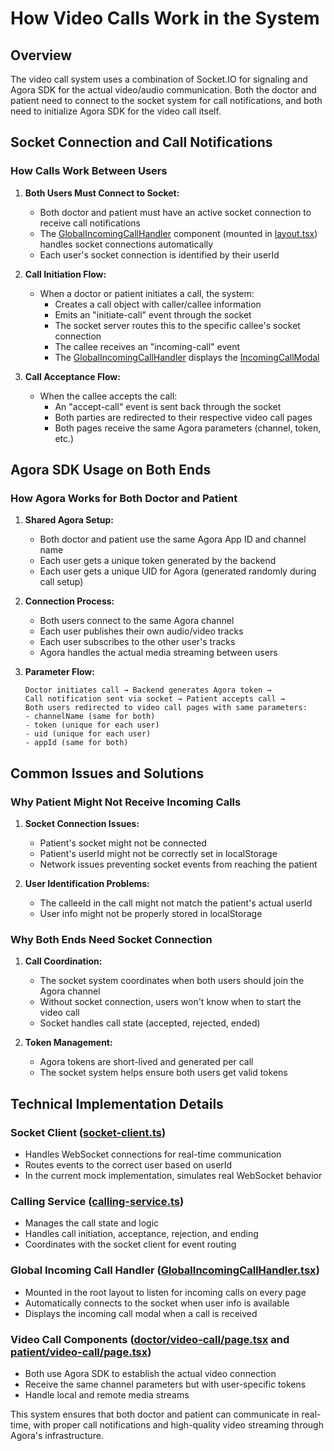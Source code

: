 # How Video Calls Work in the System

## Overview

The video call system uses a combination of Socket.IO for signaling and Agora SDK for the actual video/audio communication. Both the doctor and patient need to connect to the socket system for call notifications, and both need to initialize Agora SDK for the video call itself.

## Socket Connection and Call Notifications

### How Calls Work Between Users

1. **Both Users Must Connect to Socket:**

   - Both doctor and patient must have an active socket connection to receive call notifications
   - The [GlobalIncomingCallHandler](file:///Users/pino/Documents/live/company/doc/src/components/GlobalIncomingCallHandler.tsx#L11-L195) component (mounted in [layout.tsx](file:///Users/pino/Documents/live/company/doc/src/app/layout.tsx#L57-L57)) handles socket connections automatically
   - Each user's socket connection is identified by their userId

2. **Call Initiation Flow:**

   - When a doctor or patient initiates a call, the system:
     - Creates a call object with caller/callee information
     - Emits an "initiate-call" event through the socket
     - The socket server routes this to the specific callee's socket connection
     - The callee receives an "incoming-call" event
     - The [GlobalIncomingCallHandler](file:///Users/pino/Documents/live/company/doc/src/components/GlobalIncomingCallHandler.tsx#L11-L195) displays the [IncomingCallModal](file:///Users/pino/Documents/live/company/doc/src/components/IncomingCallModal.tsx#L13-L228)

3. **Call Acceptance Flow:**
   - When the callee accepts the call:
     - An "accept-call" event is sent back through the socket
     - Both parties are redirected to their respective video call pages
     - Both pages receive the same Agora parameters (channel, token, etc.)

## Agora SDK Usage on Both Ends

### How Agora Works for Both Doctor and Patient

1. **Shared Agora Setup:**

   - Both doctor and patient use the same Agora App ID and channel name
   - Each user gets a unique token generated by the backend
   - Each user gets a unique UID for Agora (generated randomly during call setup)

2. **Connection Process:**

   - Both users connect to the same Agora channel
   - Each user publishes their own audio/video tracks
   - Each user subscribes to the other user's tracks
   - Agora handles the actual media streaming between users

3. **Parameter Flow:**
   ```
   Doctor initiates call → Backend generates Agora token →
   Call notification sent via socket → Patient accepts call →
   Both users redirected to video call pages with same parameters:
   - channelName (same for both)
   - token (unique for each user)
   - uid (unique for each user)
   - appId (same for both)
   ```

## Common Issues and Solutions

### Why Patient Might Not Receive Incoming Calls

1. **Socket Connection Issues:**

   - Patient's socket might not be connected
   - Patient's userId might not be correctly set in localStorage
   - Network issues preventing socket events from reaching the patient

2. **User Identification Problems:**
   - The calleeId in the call might not match the patient's actual userId
   - User info might not be properly stored in localStorage

### Why Both Ends Need Socket Connection

1. **Call Coordination:**

   - The socket system coordinates when both users should join the Agora channel
   - Without socket connection, users won't know when to start the video call
   - Socket handles call state (accepted, rejected, ended)

2. **Token Management:**
   - Agora tokens are short-lived and generated per call
   - The socket system helps ensure both users get valid tokens

## Technical Implementation Details

### Socket Client ([socket-client.ts](file:///Users/pino/Documents/live/company/doc/src/lib/socket-client.ts))

- Handles WebSocket connections for real-time communication
- Routes events to the correct user based on userId
- In the current mock implementation, simulates real WebSocket behavior

### Calling Service ([calling-service.ts](file:///Users/pino/Documents/live/company/doc/src/lib/calling-service.ts))

- Manages the call state and logic
- Handles call initiation, acceptance, rejection, and ending
- Coordinates with the socket client for event routing

### Global Incoming Call Handler ([GlobalIncomingCallHandler.tsx](file:///Users/pino/Documents/live/company/doc/src/components/GlobalIncomingCallHandler.tsx#L11-L195))

- Mounted in the root layout to listen for incoming calls on every page
- Automatically connects to the socket when user info is available
- Displays the incoming call modal when a call is received

### Video Call Components ([doctor/video-call/page.tsx](file:///Users/pino/Documents/live/company/doc/src/app/doctor/video-call/page.tsx#L17-L957) and [patient/video-call/page.tsx](file:///Users/pino/Documents/live/company/doc/src/app/patient/video-call/page.tsx#L19-L987))

- Both use Agora SDK to establish the actual video connection
- Receive the same channel parameters but with user-specific tokens
- Handle local and remote media streams

This system ensures that both doctor and patient can communicate in real-time, with proper call notifications and high-quality video streaming through Agora's infrastructure.
